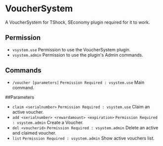 # VoucherSystem
A VoucherSystem for TShock, SEconomy plugin required for it to work.

## Permission
- `vsystem.use` Permission to use the VoucherSystem plugin.
- `vsystem.admin` Permission to use the plugin's Admin commands.

## Commands
- `/voucher [parameters]` `Permission Required : vsystem.use`  Main command.

##Parameters
- `claim <serialnumber>` `Permission Required : vsystem.use`  Claim an active voucher.
- `add <serialnumber> <rewardamount> <expiration>` `Permission Required : vsystem.admin`  Create a Voucher.
- `del <voucherid>` `Permission Required : vsystem.admin`  Delete an active and claimed voucher.
- `list` `Permission Required : vsystem.admin` Show active vouchers list.

